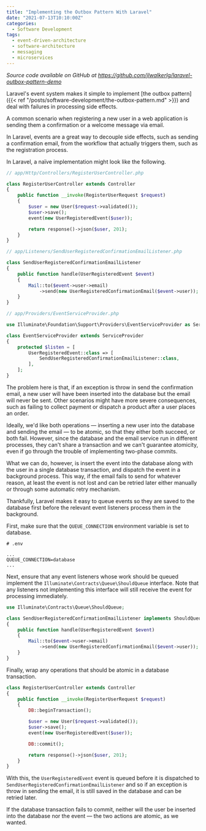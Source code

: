 ```yaml
---
title: "Implementing the Outbox Pattern With Laravel"
date: "2021-07-13T10:10:00Z"
categories:
  - Software Development
tags:
  - event-driven-architecture
  - software-architecture
  - messaging
  - microservices
---
```


_Source code available on GitHub at https://github.com/jlwalkerlg/laravel-outbox-pattern-demo_

Laravel's event system makes it simple to implement [the outbox pattern]({{< ref "/posts/software-development/the-outbox-pattern.md" >}}) and deal with failures in processing side effects.

A common scenario when registering a new user in a web application is sending them a confirmation or a welcome message via email.

In Laravel, events are a great way to decouple side effects, such as sending a confirmation email, from the workflow that actually triggers them, such as the registration process.

In Laravel, a naïve implementation might look like the following.

```php
// app/Http/Controllers/RegisterUserController.php

class RegisterUserController extends Controller
{
    public function __invoke(RegisterUserRequest $request)
    {
        $user = new User($request->validated());
        $user->save();
        event(new UserRegisteredEvent($user));

        return response()->json($user, 201);
    }
}
```

```php
// app/Listeners/SendUserRegisteredConfirmationEmailListener.php

class SendUserRegisteredConfirmationEmailListener
{
    public function handle(UserRegisteredEvent $event)
    {
        Mail::to($event->user->email)
            ->send(new UserRegisteredConfirmationEmail($event->user));
    }
}
```

```php
// app/Providers/EventServiceProvider.php

use Illuminate\Foundation\Support\Providers\EventServiceProvider as ServiceProvider;

class EventServiceProvider extends ServiceProvider
{
    protected $listen = [
        UserRegisteredEvent::class => [
            SendUserRegisteredConfirmationEmailListener::class,
        ],
    ];
}
```

The problem here is that, if an exception is throw in send the confirmation email, a new user will have been inserted into the database but the email will never be sent. Other scenarios might have more severe consequences, such as failing to collect payment or dispatch a product after a user places an order.

Ideally, we'd like both operations — inserting a new user into the database and sending the email — to be atomic, so that they either both succeed, or both fail. However, since the database and the email service run in different processes, they can't share a transaction and we can't guarantee atomicity, even if go through the trouble of implementing two-phase commits.

What we can do, however, is insert the event into the database along with the user in a single database transaction, and dispatch the event in a background process. This way, if the email fails to send for whatever reason, at least the event is not lost and can be retried later either manually or through some automatic retry mechanism.

Thankfully, Laravel makes it easy to queue events so they are saved to the database first before the relevant event listeners process them in the background.

First, make sure that the `QUEUE_CONNECTION` environment variable is set to database.

```
# .env

...
QUEUE_CONNECTION=database
...
```

Next, ensure that any event listeners whose work should be queued implement the `Illuminate\Contracts\Queue\ShouldQueue` interface. Note that any listeners not implementing this interface will still receive the event for processing immediately.

```php
use Illuminate\Contracts\Queue\ShouldQueue;

class SendUserRegisteredConfirmationEmailListener implements ShouldQueue
{
    public function handle(UserRegisteredEvent $event)
    {
        Mail::to($event->user->email)
            ->send(new UserRegisteredConfirmationEmail($event->user));
    }
}
```

Finally, wrap any operations that should be atomic in a database transaction.

```php
class RegisterUserController extends Controller
{
    public function __invoke(RegisterUserRequest $request)
    {
        DB::beginTransaction();

        $user = new User($request->validated());
        $user->save();
        event(new UserRegisteredEvent($user));

        DB::commit();

        return response()->json($user, 201);
    }
}
```

With this, the `UserRegisteredEvent` event is queued before it is dispatched to `SendUserRegisteredConfirmationEmailListener` and so if an exception is throw in sending the email, it is still saved in the database and can be retried later.

If the database transaction fails to commit, neither will the user be inserted into the database nor the event — the two actions are atomic, as we wanted.
